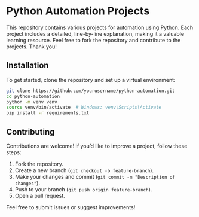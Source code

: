 # Python Automation Projects

This repository contains various projects for automation using Python. Each project includes a detailed, line-by-line explanation, making it a valuable learning resource. Feel free to fork the repository and contribute to the projects. Thank you!

## Installation

To get started, clone the repository and set up a virtual environment:

```bash
git clone https://github.com/yourusername/python-automation.git
cd python-automation
python -m venv venv
source venv/bin/activate  # Windows: venv\Scripts\Activate
pip install -r requirements.txt
```

## Contributing

Contributions are welcome! If you’d like to improve a project, follow these steps:

1. Fork the repository.
2. Create a new branch (`git checkout -b feature-branch`).
3. Make your changes and commit (`git commit -m "Description of changes"`).
4. Push to your branch (`git push origin feature-branch`).
5. Open a pull request.

Feel free to submit issues or suggest improvements!
